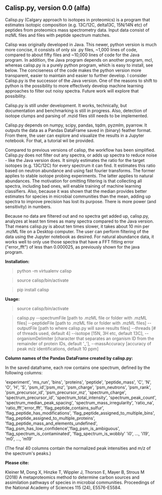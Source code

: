 ## Calisp.py, version 0.0 (alfa)

Calisp.py (Calgary approach to isotopes in proteomics) is a program that estimates isotopic composition (e.g. 13C/12C,
delta13C, 15N/14N etc) of peptides from proteomics mass spectrometry data. Input data consist of mzML files and 
files with peptide spectrum matches.

Calisp was originally developed in Java. This newer, python version is much more concise, it consists of only six .py 
files, ~1,000 lines of code, compared to about fifty files and ~10,000 lines of code for the Java program. In addition,
the Java program depends on another program, mcl, whereas calisp.py is a purely python program, which is easy to
install, see below. The conciseness of the code makes the python version more transparent, easier to maintain and 
easier to further develop. I consider Calisp.py is the successor of the Java version. One of the reasons to shift to 
python is the possibility to more effectively develop machine learning approaches to filter out noisy spectra. Future
work will explore that possibility.

Calisp.py is still under development. It works, technically, but documentation and benchmarking is still in progress.
Also, detection of isotope clumps and parsing of .mzid files still needs to be implemented. 

Calisp.py depends on numpy, scipy, pandas, tqdm, pyzmlm, pyarrow. It outputs the data as a Pandas DataFrame saved in 
(binary) feather format. From there, the user can explore and visualize the results in a Jupyter notebook. For that, a
tutorial wil be provided.

Compared to previous versions of calisp, the workflow has been simplified. Calisp.py does not filter out any spectra, or
adds up spectra to reduce noise - like the Java version does. It simply estimates the ratio for the target isotopes 
(e.g. 13C/12C) for every spectrum it can find. It estimates this ratio based on neutron abundance and using fast fourier
transforms. The former applies to stable isotope probing experiments. The latter applies to natural abundances. The
motivation for omitting filtering is that collecting all spectra, including bad ones, will enable training of machine 
learning classifiers. Also, because it was shown that the median provides better estimates for species in microbial
communities than the mean, adding up spectra to improve precision has lost its purpose. There is more power 
(and sensitivity) in numbers.

Because no data are filtered out and no spectra get added up, calisp.py, analyzes at least ten times as many spectra
compared to the Java version. That means calisp.py is about ten times slower, it takes about 10 min per .mzML file on a
Desktop computer. The user can perform filtering of the data using the Jupyter notebook as desired. For natural 
abundance data, it works well to only use those spectra that have a FFT fitting error ("error_fft") of less than 
0.000025, as previously shown for the java program.

**Installation:**

>python -m virtualenv calisp

>source calisp/bin/activate

>pip install calisp

**Usage:**

>source calisp/bin/activate

>calisp.py --spectrumFile [path to .mzML file or folder with .mzML files] --peptideFile [path to .mzML file or folder 
 with .mzML files] --outputFile [path to where calisp.py will save results files] --threads [# of threads used, 
 default 4] --isotope [15N, 3H etc, default 13C], --organismDelimiter [character that separates an organism ID from the
 remainder of protein IDs, default '_'], --massAccuracy [accuracy of peak m/z identifications, default 10 ppm]

**Column names of the Pandas DataFrame created by calisp.py:**

In the saved dataframe, each row contains one spectrum, defined by the following columns:

 'experiment', 'ms_run', 'bins', 'proteins', 'peptide', 'peptide_mass', 'C', 'N', 'O', 'H', 'S',
 'psm_id','psm_mz', 'psm_charge', 'psm_neutrons', 'psm_rank', 'psm_precursor_id',
 'psm_precursor_mz', 'spectrum_charge', 'spectrum_precursor_id', 'spectrum_total_intensity',
 'spectrum_peak_count', 'spectrum_median_peak_spacing', 'spectrum_mass_irregularity',
 'ratio_na', 'ratio_fft','error_fft',
 'flag_peptide_contains_sulfur', 'flag_peptide_has_modifications',
 'flag_peptide_assigned_to_multiple_bins', 'flag_peptide_assigned_to_multiple_proteins',
 'flag_peptide_mass_and_elements_undefined', 'flag_psm_has_low_confidence','flag_psm_is_ambiguous',
 'flag_spectrum_is_contaminated', 'flag_spectrum_is_wobbly'
 'i0', ..., 'i19', 'm0', ..., 'm19'

(The final 40 columns contain the normalized peak intensities and m/z of the spectrum's peaks.)

**Please cite:**

Kleiner M, Dong X, Hinzke T, Wippler J, Thorson E, Mayer B, Strous M (2018) A metaproteomics method to determine 
carbon sources and assimilation pathways of species in microbial communities. Proceedings of the National Academy 
of Sciences 115 (24), E5576-E5584.
